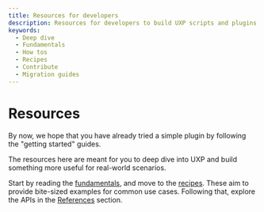 ```yaml
---
title: Resources for developers
description: Resources for developers to build UXP scripts and plugins
keywords:
  - Deep dive
  - Fundamentals
  - How tos
  - Recipes 
  - Contribute
  - Migration guides
---
```


# Resources

By now, we hope that you have already tried a simple plugin by following the "getting started" guides.

The resources here are meant for you to deep dive into UXP and build something more useful for real-world scenarios.

Start by reading the [fundamentals](./fundamentals/), and move to the [recipes](./recipes/). These aim to provide bite-sized examples for common use cases. Following that, explore the APIs in the [References](../changelog/) section.
